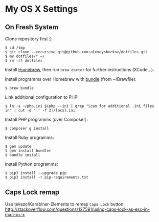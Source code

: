 # My OS X Settings

## On Fresh System

Clone repository first :)

```
$ cd /tmp
$ git clone --recursive git@github.com:alexeyshockov/dotfiles.git
$ mv dotfiles/* ~/
$ rm -rf dotfiles
```

Install [Homebrew](http://brew.sh/), then run `brew doctor` for further instructions (XCode,..).

Install programms over Homebrew with [bundle](https://github.com/Homebrew/homebrew-bundle) (from ~/Brewfile):
```
$ brew bundle
```

Link additional configuration to PHP:
```
$ ln -s ~/php.ini $(php --ini | grep "Scan for additional .ini files in" | cut -d ':' -f 2)/local.ini
```

Install PHP programms (over Composer):
```
$ composer g install
```

Install Ruby programms:
```
$ gem update
$ gem install bundler
$ bundle install
```

Install Python programms:
```
$ pip3 install --upgrade pip
$ pip3 install -r pip-requirements.txt
```

## Caps Lock remap

Use tekezo/Karabiner-Elements to remap `Caps Lock` button: http://stackoverflow.com/questions/127591/using-caps-lock-as-esc-in-mac-os-x
